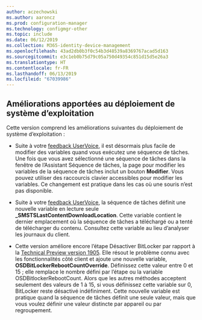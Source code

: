 ```yaml
---
author: aczechowski
ms.author: aaroncz
ms.prod: configuration-manager
ms.technology: configmgr-other
ms.topic: include
ms.date: 06/12/2019
ms.collection: M365-identity-device-management
ms.openlocfilehash: 43ad2db0b3f0c54b3d48539a8369767acad5d163
ms.sourcegitcommit: e3c1eb0b75d79c05a750d49354c851d15d5e26a3
ms.translationtype: HT
ms.contentlocale: fr-FR
ms.lasthandoff: 06/13/2019
ms.locfileid: "67039986"
---
```

## <a name="bkmk_osd"></a> Améliorations apportées au déploiement de système d’exploitation

Cette version comprend les améliorations suivantes du déploiement de système d’exploitation :

- Suite à votre [feedback UserVoice](https://configurationmanager.uservoice.com/forums/300492-ideas/suggestions/18751582-keyboard-support-for-edit-task-sequence-variables), il est désormais plus facile de modifier des variables quand vous exécutez une séquence de tâches. Une fois que vous avez sélectionné une séquence de tâches dans la fenêtre de l’Assistant Séquence de tâches, la page pour modifier les variables de la séquence de tâches inclut un bouton **Modifier**. Vous pouvez utiliser des raccourcis clavier accessibles pour modifier les variables. Ce changement est pratique dans les cas où une souris n’est pas disponible.<!-- 4668846 -->

- Suite à votre [feedback UserVoice](https://configurationmanager.uservoice.com/forums/300492-ideas/suggestions/20172811-display-what-distribution-point-is-being-used-duri), la séquence de tâches définit une nouvelle variable en lecture seule **_SMSTSLastContentDownloadLocation**. Cette variable contient le dernier emplacement où la séquence de tâches a téléchargé ou a tenté de télécharger du contenu. Consultez cette variable au lieu d’analyser les journaux du client.<!-- 2840337 -->

- Cette version améliore encore l’étape Désactiver BitLocker par rapport à la [Technical Preview version 1905](/sccm/core/get-started/2019/technical-preview-1905#bkmk_osd). Elle résout le problème connu avec les fonctionnalités côté client et ajoute une nouvelle variable, **OSDBitLockerRebootCountOverride**. Définissez cette valeur entre 0 et 15 ; elle remplace le nombre défini par l’étape ou la variable OSDBitlockerRebootCount. Alors que les autres méthodes acceptent seulement des valeurs de 1 à 15, si vous définissez cette variable sur 0, BitLocker reste désactivé indéfiniment. Cette nouvelle variable est pratique quand la séquence de tâches définit une seule valeur, mais que vous voulez définir une valeur distincte par appareil ou par regroupement.<!-- 4512937 -->
